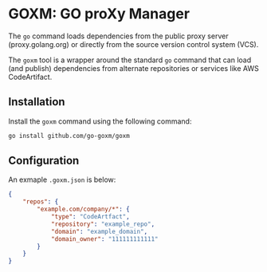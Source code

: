 GOXM: GO proXy Manager
=====================

The `go` command loads dependencies from the public proxy server (proxy.golang.org) or directly from the source version control system (VCS).

The `goxm` tool is a wrapper around the standard `go` command that can load (and publish) dependencies from alternate repositories or services like AWS CodeArtifact.

## Installation

Install the `goxm` command using the following command:

```bash
go install github.com/go-goxm/goxm
```

## Configuration

An exmaple `.goxm.json` is below:

```json
{
    "repos": {
        "example.com/company/*": {
            "type": "CodeArtfact",
            "repository": "example_repo",
            "domain": "example_domain",
            "domain_owner": "111111111111"
        }
    }
}
```
